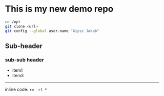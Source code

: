 # This is my new demo repo

```bash
cd /opt
git clone <url>
git config --global user.name "Gipsz Jakab"
```

## Sub-header
### sub-sub header

- item1
- item3

---

inline code: `rm -rf *`
